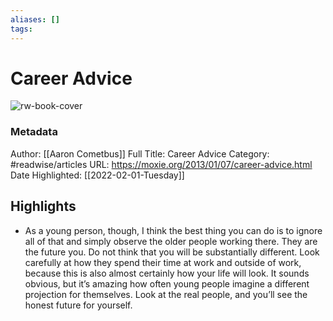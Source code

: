 ```yaml
---
aliases: []
tags:
---
```

# Career Advice

![rw-book-cover](https://readwise-assets.s3.amazonaws.com/static/images/article3.5c705a01b476.png)
### Metadata
Author: [[Aaron Cometbus]]
Full Title: Career Advice
Category: #readwise/articles
URL: https://moxie.org/2013/01/07/career-advice.html
Date Highlighted: [[2022-02-01-Tuesday]]

## Highlights
- As a young person, though, I think the best thing you can do is to ignore all of that and simply observe the older people working there. They are the future you. Do not think that you will be substantially different. Look carefully at how they spend their time at work and outside of work, because this is also almost certainly how your life will look. It sounds obvious, but it’s amazing how often young people imagine a different projection for themselves. Look at the real people, and you’ll see the honest future for yourself.
